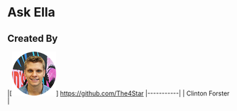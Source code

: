 # Ask Ella

## Created By
|[![Clinton Forster](./docs/Clinton_Circle_Small.png)]
https://github.com/The4Star 
|-----------|
| Clinton Forster | 